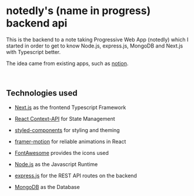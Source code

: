 # notedly's (name in progress) backend api

This is the backend to a note taking Progressive Web App (notedly) which I started in order to get to know Node.js, express.js, MongoDB and Next.js with Typescript better.

The idea came from existing apps, such as [notion](https://notion.so/).

</br>

## Technologies used

- [Next.js](https://nextjs.org/) as the frontend Typescript Framework
- [React Context-API](https://reactjs.org/docs/context.html) for State Management
- [styled-components](https://styled-components.com/) for styling and theming
- [framer-motion](https://www.framer.com/motion/) for reliable animations in React
- [FontAwesome](https://fontawesome.com/) provides the icons used

- [Node.js](https://nodejs.org/en/) as the Javascript Runtime
- [express.js](https://expressjs.com/) for the REST API routes on the backend
- [MongoDB](https://www.mongodb.com/) as the Database

